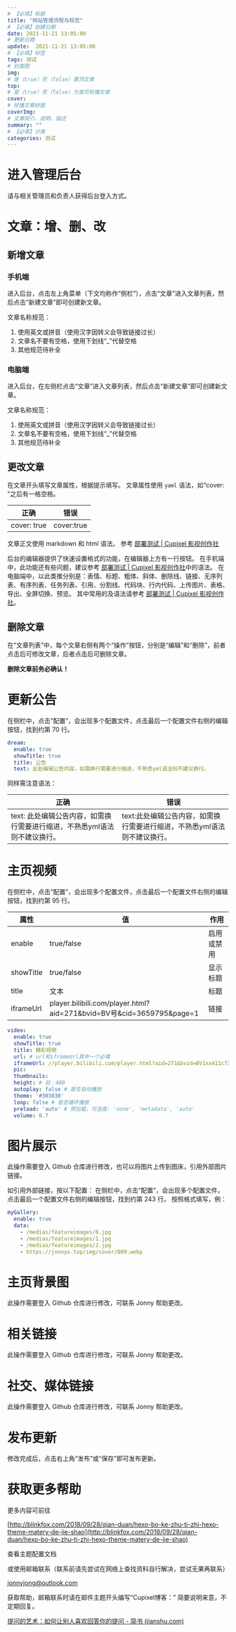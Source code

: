 ```yaml
---
# 【必填】标题
title: "网站管理流程与规范"
# 【必填】创建日期
date: 2021-11-21 13:05:00
# 更新日期
update:  2021-11-21 13:05:00
# 【必填】标签
tags: 测试
# 封面图
img: 
# 是（true）否（false）置顶文章
top:
# 是（true）否（false）为首页轮播文章
cover: 
# 轮播文章封面
coverImg: 
# 文章简介、说明、描述
summary: ""
# 【必填】分类
categories: 测试
---
```


# 进入管理后台

请与相关管理员和负责人获得后台登入方式。

# 文章：增、删、改

## 新增文章

### 手机端

进入后台，点击左上角菜单（下文均称作“侧栏”），点击“文章”进入文章列表，然后点击“新建文章”即可创建新文章。

文章名称规范：

1. 使用英文或拼音（使用汉字因转义会导致链接过长）
2. 文章名不要有空格，使用下划线“_”代替空格
3. 其他规范待补全

### 电脑端

进入后台，在左侧栏点击“文章”进入文章列表，然后点击“新建文章”即可创建新文章。

文章名称规范：

1. 使用英文或拼音（使用汉字因转义会导致链接过长）
2. 文章名不要有空格，使用下划线“_”代替空格
3. 其他规范待补全

## 更改文章

在文章开头填写文章属性，根据提示填写。
文章属性使用 `yaml` 语法，如“cover: ”之后有一格空格。

| 正确 | 错误 |
| --- | --- |
| cover: true | cover:true |

文章正文使用 markdown 和 html 语法。
参考 [部署测试 | Cupixel 影视创作社](https://cupixel.pages.dev/hello-world/)

后台的编辑器提供了快速设置格式的功能，在编辑器上方有一行按钮。
在手机端中，此功能还有些问题，建议参考 [部署测试 | Cupixel 影视创作社](https://cupixel.pages.dev/hello-world/)中的语法。
在电脑端中，以此类推分别是：表情、标题、粗体、斜体、删除线、链接、无序列表、有序列表、任务列表、引用、分割线、代码块、行内代码、上传图片、表格、导出、全屏切换、预览。
其中常用的及语法请参考 [部署测试 | Cupixel 影视创作社](https://cupixel.pages.dev/hello-world/)。

## 删除文章

在“文章列表”中，每个文章右侧有两个“操作”按钮，分别是“编辑”和“删除”，前者点击后可修改文章，后者点击后可删除文章。

**删除文章前务必确认！**

# 更新公告

在侧栏中，点击“配置”，会出现多个配置文件，点击最后一个配置文件右侧的编辑按钮，找到约第 70 行。

```yml themes/hexo-theme-matery/_config.yml
dream:
  enable: true
  showTitle: true
  title: 公告
  text: 此处编辑公告内容，如需换行需要进行缩进，不熟悉yml语法则不建议换行。
```

同样需注意语法：

| 正确 | 错误 |
| --- | --- |
| text: 此处编辑公告内容，如需换行需要进行缩进，不熟悉yml语法则不建议换行。 | text:此处编辑公告内容，如需换行需要进行缩进，不熟悉yml语法则不建议换行。 |

# 主页视频

在侧栏中，点击“配置”，会出现多个配置文件，点击最后一个配置文件右侧的编辑按钮，找到约第 95 行。

| 属性 | 值 | 作用 |
| --- | --- | --- |
| enable | true/false | 启用或禁用 |
| showTitle | true/false | 显示标题 |
| title | 文本 | 标题 |
| iframeUrl | player.bilibili.com/player.html?aid=271&bvid=BV号&cid=3659795&page=1 | 链接 |

```yml themes/hexo-theme-matery/_config.yml
video:
  enable: true
  showTitle: true
  title: 精彩视频
  url: # url和iframeUrl其中一个必填
  iframeUrl: //player.bilibili.com/player.html?aid=271&bvid=BV1xx411c7Xg&cid=3659795&page=1 #在bilibili或者爱奇艺分享时选择iframe，然后填那个url来这里，sample: //player.bilibili.com/player.html?aid=669520137&bvid=BV1oa4y1L7mw&cid=234543483&page=1
  pic:
  thumbnails:
  height: # 如：400
  autoplay: false # 是否自动播放
  theme: '#303030'
  loop: false # 是否循环播放
  preload: 'auto' # 预加载，可选值: 'none', 'metadata', 'auto'
  volume: 0.7
```

# 图片展示

此操作需要登入 Github 仓库进行修改，也可以将图片上传到图床，引用外部图片链接。

如引用外部链接，按以下配置：
在侧栏中，点击“配置”，会出现多个配置文件，点击最后一个配置文件右侧的编辑按钮，找到约第 243 行。
按照格式填写，例：

```yml themes/hexo-theme-matery/_config.yml
myGallery:
  enable: true
  data:
    - /medias/featureimages/0.jpg
    - /medias/featureimages/1.jpg
    - /medias/featureimages/2.jpg
    - https://jonnys.top/img/cover/009.webp
```

# 主页背景图

此操作需要登入 Github 仓库进行修改，可联系 Jonny 帮助更改。

# 相关链接

此操作需要登入 Github 仓库进行修改，可联系 Jonny 帮助更改。

# 社交、媒体链接

此操作需要登入 Github 仓库进行修改，可联系 Jonny 帮助更改。

# 发布更新

修改完成后，点击右上角“发布”或“保存”即可发布更新。

# 获取更多帮助

更多内容可前往

[http://blinkfox.com/2018/09/28/qian-duan/hexo-bo-ke-zhu-ti-zhi-hexo-theme-matery-de-jie-shao](http://blinkfox.com/2018/09/28/qian-duan/hexo-bo-ke-zhu-ti-zhi-hexo-theme-matery-de-jie-shao)

查看主题配置文档

或使用邮箱联系（联系前请先尝试在网络上查找资料自行解决，尝试无果再联系）

[jonnyjong@outlook.com](mailto:jonnyjong@outlook.com)

获取帮助，邮箱联系时请在邮件主题开头编写“Cupixel博客：”
简要说明来意，不定期回复。

[提问的艺术：如何让别人喜欢回答你的提问 - 简书 (jianshu.com)](https://www.jianshu.com/p/232d540fb454)

